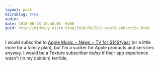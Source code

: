 ```yaml
---
layout: post
microblog: true
audio: 
date: 2018-06-28 18:48:05 -0400
guid: http://mjdescy.micro.blog/2018/06/28/i-would-subscribe.html
---
```

I would subscribe to [Apple Music + News + TV for $149/year](https://birchtree.me/blog/apple-entertainment-pricing-and-feature-speculation/) (or a little more for a family plan), but I'm a sucker for Apple products and services anyway. I would be a Texture subscriber _today_ if their app experience wasn't (in my opinion) terrible.



